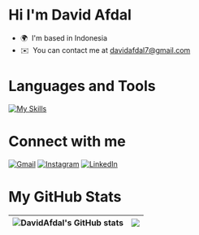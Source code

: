 # Hi I'm  David Afdal

* 🌍  I'm based in Indonesia
* ✉️  You can contact me at [davidafdal7@gmail.com](mailto:davidafdal7@gmail.com)

# Languages and Tools

[![My Skills](https://skillicons.dev/icons?i=go,ts,nodejs,express,next,react,tailwind,postgres,mysql,redis,docker,postman,vscode,githubactions&perline=5)](https://skillicons.dev)

# Connect with me

[![Gmail](https://skillicons.dev/icons?i=gmail)](mailto:davidafdal7@gmail.com)
[![Instagram](https://skillicons.dev/icons?i=instagram)](https://instagram.com/davidafd_)
[![LinkedIn](https://skillicons.dev/icons?i=linkedin)](https://id.linkedin.com/in/david-afdal-kaizar-mutahadi-86ba26250)

# My GitHub Stats
| <img src="https://github-readme-stats.vercel.app/api?username=DavidAfdal&show_icons=true&hide=&count_private=true&title_color=ef4444&text_color=ffffff&icon_color=ef4444&bg_color=171717&hide_border=true&show_icons=true" alt="DavidAfdal's GitHub stats" /> | <img src="https://github-readme-streak-stats.herokuapp.com/?user=DavidAfdal&stroke=ffffff&background=171717&ring=ef4444&fire=ef4444&currStreakNum=ffffff&currStreakLabel=ef4444&sideNums=ffffff&sideLabels=ffffff&dates=ffffff&hide_border=true" /> |
| -------------- | -------------- |
